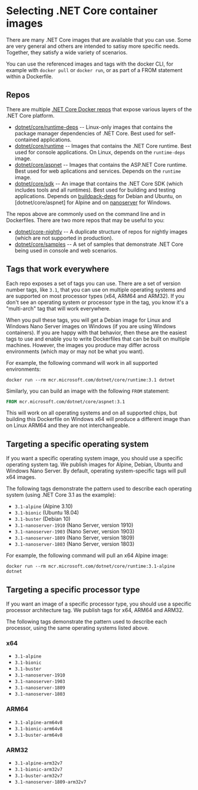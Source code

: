 # Selecting .NET Core container images

There are many .NET Core images that are available that you can use. Some are very general and others are intended to satisy more specific needs. Together, they satisfy a wide variety of scenarios.

You can use the referenced images and tags with the docker CLI, for example with `docker pull` or `docker run`, or as part of a FROM statement within a Dockerfile.

## Repos

There are multiple [.NET Core Docker repos](https://hub.docker.com/_/microsoft-dotnet-core) that expose various layers of the .NET Core platform.

* [dotnet/core/runtime-deps](https://hub.docker.com/_/microsoft-dotnet-core-runtime-deps/) -- Linux-only images that contains the package manager dependencies of .NET Core. Best used for self-contained applications.
* [dotnet/core/runtime](https://hub.docker.com/_/microsoft-dotnet-core-runtime/) -- Images that contains the .NET Core runtime. Best used for console applications. On Linux, depends on the `runtime-deps` image.
* [dotnet/core/aspnet](https://hub.docker.com/_/microsoft-dotnet-core-aspnet/) -- Images that contains the ASP.NET Core runtime. Best used for web aplications and services. Depends on the `runtime` image.
* [dotnet/core/sdk](https://hub.docker.com/_/microsoft-dotnet-core-sdk/) -- An image that contains the .NET Core SDK (which includes tools and all runtimes). Best used for building and testing applications. Depends on [buildpack-deps](https://hub.docker.com/_/buildpack-deps) for Debian and Ubuntu, on [dotnet/core/aspnet] for Alpine and on [nanoserver](https://hub.docker.com/_/microsoft-windows-nanoserver) for Windows.

The repos above are commonly used on the command line and in Dockerfiles. There are two more repos that may be useful to you:

* [dotnet/core-nightly](https://hub.docker.com/_/microsoft-dotnet-core-nightly) -- A duplicate structure of repos for nightly images (which are not supported in production).
* [dotnet/core/samples](https://hub.docker.com/_/microsoft-dotnet-core-samples) -- A set of samples that demonstrate .NET Core being used in console and web scenarios.

## Tags that work everywhere

Each repo exposes a set of tags you can use. There are a set of version number tags, like `3.1`, that you can use on multiple operating systems and are supported on most processor types (x64, ARM64 and ARM32). If you don't see an operating system or processor type in the tag, you know it's a "multi-arch" tag that will work everywhere. 

When you pull these tags, you will get a Debian image for Linux and Windows Nano Server images on Windows (if you are using Windows containers). If you are happy with that behavior, then these are the easiest tags to use and enable you to write Dockerfiles that can be built on multiple machines. However, the images you produce may differ across environments (which may or may not be what you want).

For example, the following command will work in all supported environments:

```console
docker run --rm mcr.microsoft.com/dotnet/core/runtime:3.1 dotnet
```

Similarly, you can build an image with the following `FROM` statement:

```Dockerfile
FROM mcr.microsoft.com/dotnet/core/aspnet:3.1
```

This will work on all operating systems and on all supported chips, but building this Dockerfile on Windows x64 will produce a different image than on Linux ARM64 and they are not interchangeable.

## Targeting a specific operating system

If you want a specific operating system image, you should use a specific operating system tag. We publish images for Alpine, Debian, Ubuntu and Windows Nano Server. By default, operating system-specific tags will pull x64 images.

The following tags demonstrate the pattern used to describe each operating system (using .NET Core 3.1 as the example):

* `3.1-alpine` (Alpine 3.10)
* `3.1-bionic` (Ubuntu 18.04)
* `3.1-buster` (Debian 10)
* `3.1-nanoserver-1910` (Nano Server, version 1910)
* `3.1-nanoserver-1903` (Nano Server, version 1903)
* `3.1-nanoserver-1809` (Nano Server, version 1809)
* `3.1-nanoserver-1803` (Nano Server, version 1803)

For example, the following command will pull an x64 Alpine image:

```console
docker run --rm mcr.microsoft.com/dotnet/core/runtime:3.1-alpine dotnet
```

## Targeting a specific processor type

If you want an image of a specific processor type, you should use a specific processor architecture tag. We publish tags for x64, ARM64 and ARM32.

The following tags demonstrate the pattern used to describe each processor, using the same operating systems listed above.

### x64

* `3.1-alpine`
* `3.1-bionic`
* `3.1-buster`
* `3.1-nanoserver-1910`
* `3.1-nanoserver-1903`
* `3.1-nanoserver-1809`
* `3.1-nanoserver-1803`

### ARM64

* `3.1-alpine-arm64v8`
* `3.1-bionic-arm64v8`
* `3.1-buster-arm64v8`

### ARM32

* `3.1-alpine-arm32v7`
* `3.1-bionic-arm32v7`
* `3.1-buster-arm32v7`
* `3.1-nanoserver-1809-arm32v7`
